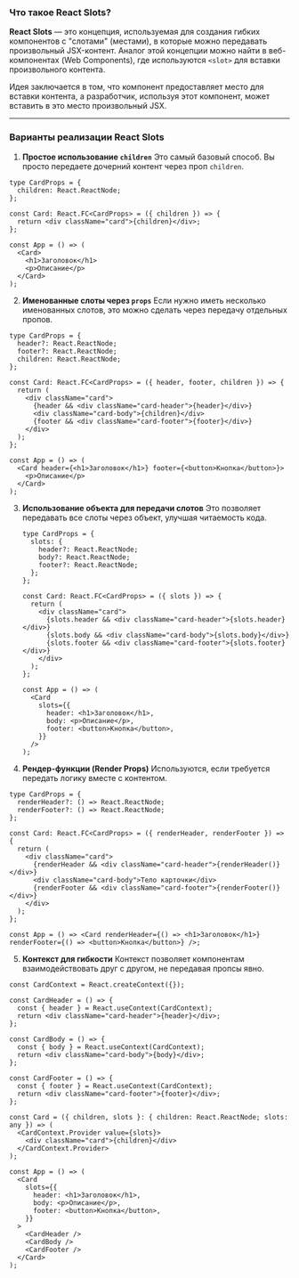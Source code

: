 ### Что такое React Slots?

**React Slots** — это концепция, используемая для создания гибких компонентов с "слотами" (местами), в которые можно передавать произвольный JSX-контент. Аналог этой концепции можно найти в веб-компонентах (Web Components), где используются `<slot>` для вставки произвольного контента.

Идея заключается в том, что компонент предоставляет место для вставки контента, а разработчик, используя этот компонент, может вставить в это место произвольный JSX.

---

### Варианты реализации React Slots

1. **Простое использование `children`**
   Это самый базовый способ. Вы просто передаете дочерний контент через проп `children`.

```tsx
type CardProps = {
  children: React.ReactNode;
};

const Card: React.FC<CardProps> = ({ children }) => {
  return <div className="card">{children}</div>;
};

const App = () => (
  <Card>
    <h1>Заголовок</h1>
    <p>Описание</p>
  </Card>
);
```

2. **Именованные слоты через `props`**
   Если нужно иметь несколько именованных слотов, это можно сделать через передачу отдельных пропов.

```tsx
type CardProps = {
  header?: React.ReactNode;
  footer?: React.ReactNode;
  children: React.ReactNode;
};

const Card: React.FC<CardProps> = ({ header, footer, children }) => {
  return (
    <div className="card">
      {header && <div className="card-header">{header}</div>}
      <div className="card-body">{children}</div>
      {footer && <div className="card-footer">{footer}</div>}
    </div>
  );
};

const App = () => (
  <Card header={<h1>Заголовок</h1>} footer={<button>Кнопка</button>}>
    <p>Описание</p>
  </Card>
);
```

3. **Использование объекта для передачи слотов**
   Это позволяет передавать все слоты через объект, улучшая читаемость кода.

   ```tsx
   type CardProps = {
     slots: {
       header?: React.ReactNode;
       body?: React.ReactNode;
       footer?: React.ReactNode;
     };
   };

   const Card: React.FC<CardProps> = ({ slots }) => {
     return (
       <div className="card">
         {slots.header && <div className="card-header">{slots.header}</div>}
         {slots.body && <div className="card-body">{slots.body}</div>}
         {slots.footer && <div className="card-footer">{slots.footer}</div>}
       </div>
     );
   };

   const App = () => (
     <Card
       slots={{
         header: <h1>Заголовок</h1>,
         body: <p>Описание</p>,
         footer: <button>Кнопка</button>,
       }}
     />
   );
   ```

4. **Рендер-функции (Render Props)**
   Используются, если требуется передать логику вместе с контентом.

```tsx
type CardProps = {
  renderHeader?: () => React.ReactNode;
  renderFooter?: () => React.ReactNode;
};

const Card: React.FC<CardProps> = ({ renderHeader, renderFooter }) => {
  return (
    <div className="card">
      {renderHeader && <div className="card-header">{renderHeader()}</div>}
      <div className="card-body">Тело карточки</div>
      {renderFooter && <div className="card-footer">{renderFooter()}</div>}
    </div>
  );
};

const App = () => <Card renderHeader={() => <h1>Заголовок</h1>} renderFooter={() => <button>Кнопка</button>} />;
```

5. **Контекст для гибкости**
   Контекст позволяет компонентам взаимодействовать друг с другом, не передавая пропсы явно.

```tsx
const CardContext = React.createContext({});

const CardHeader = () => {
  const { header } = React.useContext(CardContext);
  return <div className="card-header">{header}</div>;
};

const CardBody = () => {
  const { body } = React.useContext(CardContext);
  return <div className="card-body">{body}</div>;
};

const CardFooter = () => {
  const { footer } = React.useContext(CardContext);
  return <div className="card-footer">{footer}</div>;
};

const Card = ({ children, slots }: { children: React.ReactNode; slots: any }) => (
  <CardContext.Provider value={slots}>
    <div className="card">{children}</div>
  </CardContext.Provider>
);

const App = () => (
  <Card
    slots={{
      header: <h1>Заголовок</h1>,
      body: <p>Описание</p>,
      footer: <button>Кнопка</button>,
    }}
  >
    <CardHeader />
    <CardBody />
    <CardFooter />
  </Card>
);
```
